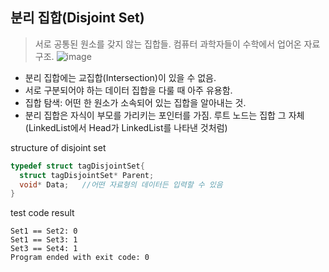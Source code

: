 ## 분리 집합(Disjoint Set)
> 서로 공통된 원소를 갖지 않는 집합들. 컴퓨터 과학자들이 수학에서 업어온 자료구조.
![image](https://user-images.githubusercontent.com/22133824/144575261-229de051-2dd7-405f-917f-91d5d67f6311.png)


* 분리 집합에는 교집합(Intersection)이 있을 수 없음.
* 서로 구분되어야 하는 데이터 집합을 다룰 때 아주 유용함.
* 집합 탐색: 어떤 한 원소가 소속되어 있는 집합을 알아내는 것.
* 분리 집합은 자식이 부모를 가리키는 포인터를 가짐. 루트 노드는 집합 그 자체(LinkedList에서 Head가 LinkedList를 나타낸 것처럼)


structure of disjoint set
```C
typedef struct tagDisjointSet{
  struct tagDisjointSet* Parent;
  void* Data;   //어떤 자료형의 데이터든 입력할 수 있음
}
```
test code result
```
Set1 == Set2: 0 
Set1 == Set3: 1 
Set3 == Set4: 1 
Program ended with exit code: 0
```
